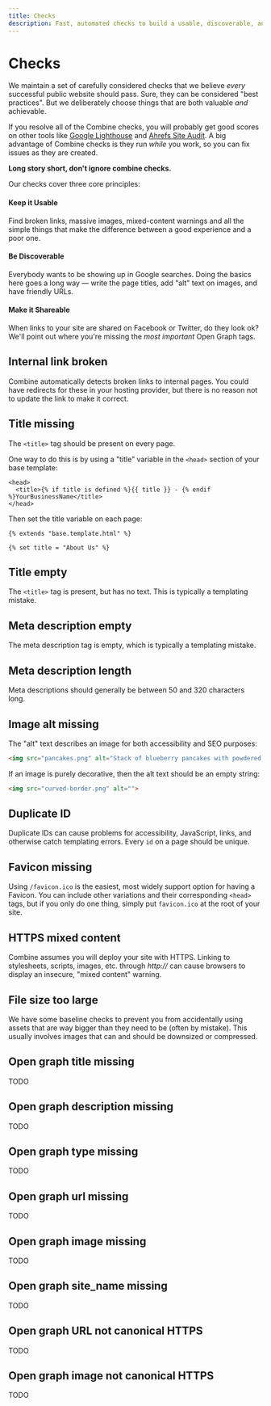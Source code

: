 ```yaml
---
title: Checks
description: Fast, automated checks to build a usable, discoverable, and shareable static site.
---
```


# Checks

We maintain a set of carefully considered checks that we believe *every* successful public website should pass.
Sure, they can be considered "best practices".
But we deliberately choose things that are both valuable *and* achievable.

If you resolve all of the Combine checks, you will probably get good scores on other tools like [Google Lighthouse](https://developers.google.com/web/tools/lighthouse) and [Ahrefs Site Audit](https://ahrefs.com/site-audit).
A big advantage of Combine checks is they run *while* you work,
so you can fix issues as they are created.


**Long story short, don't ignore combine checks.**

Our checks cover three core principles:

#### Keep it **Usable**

Find broken links, massive images, mixed-content warnings and all the simple things that make the difference between a good experience and a poor one.

#### Be **Discoverable**

Everybody wants to be showing up in Google searches. Doing the basics here goes a long way — write the page titles, add "alt" text on images, and have friendly URLs.

#### Make it **Shareable**

When links to your site are shared on Facebook or Twitter, do they look ok? We'll point out where you're missing the *most important* Open Graph tags.

## Internal link broken

Combine automatically detects broken links to internal pages.
You could have redirects for these in your hosting provider,
but there is no reason not to update the link to make it correct.

## Title missing

The `<title>` tag should be present on every page.

One way to do this is by using a "title" variable in the `<head>` section of your base template:

```html+jinja
<head>
  <title>{% if title is defined %}{{ title }} - {% endif %}YourBusinessName</title>
</head>
```

Then set the title variable on each page:

```html+jinja
{% extends "base.template.html" %}

{% set title = "About Us" %}
```

## Title empty

The `<title>` tag is present, but has no text.
This is typically a templating mistake.

## Meta description empty

The meta description tag is empty, which is typically a templating mistake.

## Meta description length

Meta descriptions should generally be between 50 and 320 characters long.

## Image alt missing

The "alt" text describes an image for both accessibility and SEO purposes:

```html
<img src="pancakes.png" alt="Stack of blueberry pancakes with powdered sugar">
```

If an image is purely decorative, then the alt text should be an empty string:

```html
<img src="curved-border.png" alt="">
```

## Duplicate ID

Duplicate IDs can cause problems for accessibility, JavaScript, links, and otherwise catch templating errors.
Every `id` on a page should be unique.

## Favicon missing

Using `/favicon.ico` is the easiest, most widely support option for having a Favicon.
You can include other variations and their corresponding `<head>` tags,
but if you only do one thing,
simply put `favicon.ico` at the root of your site.

## HTTPS mixed content

Combine assumes you will deploy your site with HTTPS.
Linking to stylesheets, scripts, images, etc. through *http://* can cause browsers to display an insecure, "mixed content" warning.

## File size too large

We have some baseline checks to prevent you from accidentally using assets that are way bigger than they need to be
(often by mistake).
This usually involves images that can and should be downsized or compressed.

## Open graph title missing

TODO

## Open graph description missing

TODO

## Open graph type missing

TODO

## Open graph url missing

TODO

## Open graph image missing

TODO

## Open graph site_name missing

TODO

## Open graph URL not canonical HTTPS

TODO

## Open graph image not canonical HTTPS

TODO

